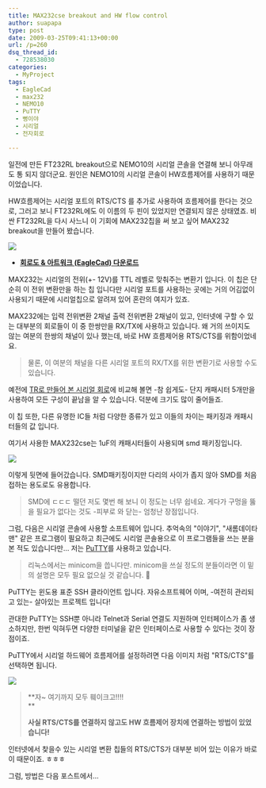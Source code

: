 ```yaml
---
title: MAX232cse breakout and HW flow control
author: suapapa
type: post
date: 2009-03-25T09:41:13+00:00
url: /p=260
dsq_thread_id:
  - 728538030
categories:
  - MyProject
tags:
  - EagleCad
  - max232
  - NEMO10
  - PuTTY
  - 뻥이야
  - 시리얼
  - 전자회로

---
```

일전에 만든 FT232RL breakout으로 NEMO10의 시리얼 콘솔을 연결해 보니 아무래도 통 되지 않더군요. 원인은 NEMO10의 시리얼 콘솔이 HW흐름제어를 사용하기 때문이었습니다.

HW흐름제어는 시리얼 포트의 RTS/CTS 를 추가로 사용하여 흐름제어를 한다는 것으로, 그러고 보니 FT232RL에도 이 이름의 두 핀이 있었지만 연결되지 않은 상태였죠. 비싼 FT232RL을 다시 사느니 이 기회에 MAX232칩을 써 보고 싶어 MAX232 breakout을 만들어 봤습니다.

![](https://homin.dev/asset/blog/image/MAX232CSE_breakout_t.jpg)

  * [**회로도 & 아트워크 (EagleCad) 다운로드**][1]

MAX232는 시리얼의 전위(+- 12V)를 TTL 레벨로 맞춰주는 변환기 입니다. 이 칩은 단순히 이 전위 변환만을 하는 칩 입니다만 시리얼 포트를 사용하는 곳에는 거의 어김없이 사용되기 때문에 시리얼칩으로 알려져 있어 혼란의 여지가 있죠.

MAX232에는 입력 전위변환 2채널 출력 전위변환 2채널이 있고, 인터넷에 구할 수 있는 대부분의 회로들이 이 중 한쌍만을 RX/TX에 사용하고 있습니다. 왜 거의 쓰이지도 않는 여분의 한쌍의 채널이 있나 했는데, 바로 HW 흐름제어용 RTS/CTS를 위함이었네요.

> 물론, 이 여분의 채널을 다른 시리얼 포트의 RX/TX를 위한 변환기로 사용할 수도 있습니다.

예전에 [TR로 만들어 본 시리얼 회로][2]에 비교해 볼면 -참 쉽게도- 단지 캐패시터 5개만을 사용하여 모든 구성이 끝남을 알 수 있습니다. 덕분에 크기도 많이 줄어들죠.

이 칩 또한, 다른 유명한 IC들 처럼 다양한 종류가 있고 이들의 차이는 패키징과 캐패시터들의 값 입니다.

여기서 사용한 MAX232cse는 1uF의 캐패시터들이 사용되며 smd 패키징입니다.

![](https://homin.dev/asset/blog/image/MAX232CSE_breakout_b.jpg)

이렇게 뒷면에 들어갔습니다. SMD패키징이지만 다리의 사이가 좁지 않아 SMD를 처음 접하는 용도로도 유용합니다.

> SMD에 ㄷㄷㄷ 떨던 저도 몇번 해 보니 이 정도는 너무 쉽네요. 게다가 구멍을 뚫을 필요가 없다는 것도 -피부로 와 닫는- 엄청난 장점입니다.

그럼, 다음은 시리얼 콘솔에 사용할 소프트웨어 입니다. 추억속의 "이야기", "새롬데이타맨" 같은 프로그램이 필요하고 최근에도 시리얼 콘솔용으로 이 프로그램들을 쓰는 분을 본 적도 있습니다만&#8230; 저는 [PuTTY][3]를 사용하고 있습니다.

> 리눅스에서는 minicom을 씁니다만. minicom을 쓰실 정도의 분들이라면 이 밑의 설명은 모두 필요 없으실 것 같습니다. 🙂

PuTTY는 윈도용 표준 SSH 클라이언트 입니다. 자유소프트웨어 이며, -여전히 관리되고 있는- 살아있는 프로젝트 입니다!

관대한 PuTTY는 SSH뿐 아니라 Telnet과 Serial 연결도 지원하며 인터페이스가 좀 생소하지만, 한번 익혀두면 다양한 터미널을 같은 인터페이스로 사용할 수 있다는 것이 장점이죠.

PuTTY에서 시리얼 하드웨어 흐름제어를 설정하려면 다음 이미지 처럼 "RTS/CTS"를 선택하면 됩니다.

![](https://homin.dev/asset/blog/image/putty_serial_HW_flow_control.png)

> **자~ 여기까지 모두 훼이크고!!!!  
>** 
> 
> **사실 RTS/CTS를 연결하지 않고도 HW 흐름제어 장치에 연결하는 방법이 있었습니다!**

인터넷에서 찾을수 있는 시리얼 변환 칩들의 RTS/CTS가 대부분 비어 있는 이유가 바로 이 때문이죠. ㅎㅎㅎ

그럼, 방법은 다음 포스트에서&#8230;

 [1]: https://homin.dev/svn/HW/breakout/max232_breakout
 [2]: https://homin.dev/asset/blog/2008/07/arduinobk_sketch_loading.jpg
 [3]: http://www.chiark.greenend.org.uk/~sgtatham/putty/